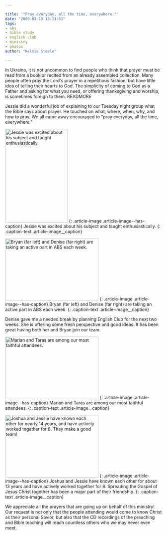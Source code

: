 ```yaml
---

title: '"Pray everyday, all the time, everywhere."'
date: "2009-03-19 15:11:51"
tags:
- abs
- bible study
- english club
- ministry
- photos
author: "Kelsie Steele"

---
```


In Ukraine, it is not uncommon to find people who think that prayer must be read from a book or recited from an already assembled collection. Many people often pray the Lord's prayer in a repetitious fashion, but have little idea of telling their hearts to God. The simplicity of coming to God as a Father and asking for what you need, or offering thanksgiving and worship, is sometimes foreign to them. READMORE

Jessie did a wonderful job of explaining to our Tuesday night group what the Bible says about prayer. He touched on what, where, when, why, and how to pray. We all came away encouraged to "pray everyday, all the time, everywhere."

<a href="//d21yo20tm8bmc2.cloudfront.net/2009/03/dsc_51251.jpg"><img class="size-medium wp-image-555" title="dsc_51251" src="//d21yo20tm8bmc2.cloudfront.net/2009/03/dsc_51251-201x300.jpg" alt="Jessie was excited about his subject and taught enthusiastically." width="201" height="300" /></a>
{: .article-image .article-image--has-caption}
Jessie was excited about his subject and taught enthusiastically.
{: .caption-text .article-image__caption}

<a href="//d21yo20tm8bmc2.cloudfront.net/2009/03/dsc_5124.jpg"><img class="size-medium wp-image-556" title="dsc_5124" src="//d21yo20tm8bmc2.cloudfront.net/2009/03/dsc_5124-300x199.jpg" alt="Bryan (far left) and Denise (far right) are taking an active part in ABS each week." width="300" height="199" /></a>
{: .article-image .article-image--has-caption}
Bryan (far left) and Denise (far right) are taking an active part in ABS each week.
{: .caption-text .article-image__caption}

Denise gave me a needed break by planning English Club for the next two weeks. She is offering some fresh perspective and good ideas. It has been great having both her and Bryan join our team.

<a href="//d21yo20tm8bmc2.cloudfront.net/2009/03/dsc_5123.jpg"><img class="size-medium wp-image-558" title="dsc_5123" src="//d21yo20tm8bmc2.cloudfront.net/2009/03/dsc_5123-300x200.jpg" alt="Marian and Taras are among our most faithful attendees." width="300" height="200" /></a>
{: .article-image .article-image--has-caption}
Marian and Taras are among our most faithful attendees.
{: .caption-text .article-image__caption}

<a href="//d21yo20tm8bmc2.cloudfront.net/2009/03/dsc_5128.jpg"><img class="size-medium wp-image-559" title="dsc_5128" src="//d21yo20tm8bmc2.cloudfront.net/2009/03/dsc_5128-300x200.jpg" alt="Joshua and Jessie have known each other for nearly 14 years, and have actively worked together for 8. They make a good team!" width="300" height="200" /></a>
{: .article-image .article-image--has-caption}
Joshua and Jessie have known each other for about 13 years and have actively worked together for 8. Spreading the Gospel of Jesus Christ together has been a major part of their friendship.
{: .caption-text .article-image__caption}

We appreciate all the prayers that are going up on behalf of this ministry! Our request is not only that the people attending would come to know Christ as their personal Savior, but also that the CD recordings of the preaching and Bible teaching will reach countless others who we may never even meet.
